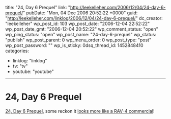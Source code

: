 title: "24, Day 6 Prequel"
link: "http://leekelleher.com/2006/12/04/24-day-6-prequel/"
pubDate: "Mon, 04 Dec 2006 20:52:22 +0000"
guid: "http://leekelleher.com/linklog/2006/12/04/24-day-6-prequel/"
dc_creator: "leekelleher"
wp_post_id: 103
wp_post_date: "2006-12-04 22:52:22"
wp_post_date_gmt: "2006-12-04 20:52:22"
wp_comment_status: "open"
wp_ping_status: "open"
wp_post_name: "24-day-6-prequel"
wp_status: "publish"
wp_post_parent: 0
wp_menu_order: 0
wp_post_type: "post"
wp_post_password: ""
wp_is_sticky: 0dsq_thread_id: 1452848410
categories:
  - linklog: "linklog"
  - tv: "tv"
  - youtube: "youtube"

---

# 24, Day 6 Prequel

<a href="http://www.youtube.com/watch?v=0qc9QkIhZzs">24, Day 6 Prequel</a>, some reckon it <a href="http://www.watching24.com/24-prequel-looks-more-like-a-rav-4-commercial/">looks more like a RAV-4 commercial</a>!